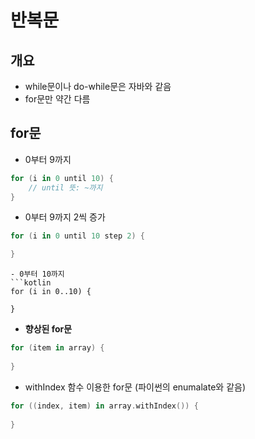 # 반복문
## 개요
- while문이나 do-while문은 자바와 같음
- for문만 약간 다름

## for문
- 0부터 9까지
```kotlin
for (i in 0 until 10) {
    // until 뜻: ~까지
}
```
- 0부터 9까지 2씩 증가
```kotlin
for (i in 0 until 10 step 2) {

}
```
```
- 0부터 10까지
```kotlin
for (i in 0..10) {

}
```
- **향상된 for문**
```kotlin
for (item in array) {
    
}
```
- withIndex 함수 이용한 for문
(파이썬의 enumalate와 같음)
```kotlin
for ((index, item) in array.withIndex()) {
    
}
```
